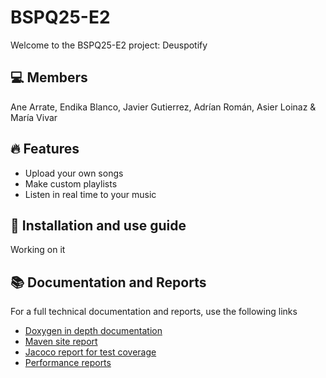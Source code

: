 # BSPQ25-E2


Welcome to the BSPQ25-E2 project: Deuspotify

## 💻 Members

Ane Arrate, Endika Blanco, Javier Gutierrez, Adrían Román, Asier Loinaz & María Vivar

## 🔥 Features

- Upload your own songs
- Make custom playlists
- Listen in real time to your music

## 📖 Installation and use guide

Working on it

## 📚 Documentation and Reports

For a full technical documentation and reports, use the following links

- [Doxygen in depth documentation](https://bspq24-25.github.io/BSPQ25-E2/doxygen/html/)
- [Maven site report](https://bspq24-25.github.io/BSPQ25-E2/site/)
- [Jacoco report for test coverage](https://bspq24-25.github.io/BSPQ25-E2/site/jacoco)
- [Performance reports](https://bspq24-25.github.io/BSPQ25-E2/perf-report.html)
